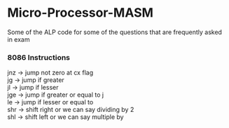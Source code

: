 # Micro-Processor-MASM
Some of the ALP code for some of the questions that are frequently asked in exam

### 8086 Instructions
jnz -> jump not zero at cx flag    
jg -> jump if greater    
jl -> jump if lesser     
jge -> jump if greater or equal to j     
le -> jump if lesser or equal to     
shr -> shift right or we can say dividing by 2    
shl -> shift left or we can say multiple by    
